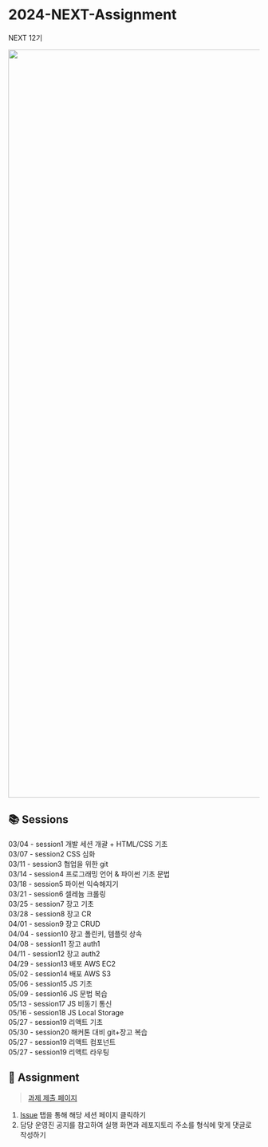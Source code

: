 # 2024-NEXT-Assignment

NEXT 12기

<p align="center" background="black">
<img width="1500" alt="Mask group" src="https://user-images.githubusercontent.com/55613446/223061736-ffce4c21-007c-4769-a4f9-ae9764b21cb3.png">
</p>

## 📚 Sessions

03/04 - session1 개발 세션 개괄 + HTML/CSS 기초
<br>
03/07 - session2 CSS 심화
<br>
03/11 - session3 협업을 위한 git
<br>
03/14 - session4 프로그래밍 언어 & 파이썬 기초 문법
<br>
03/18 - session5 파이썬 익숙해지기
<br>
03/21 - session6 셀레늄 크롤링
<br>
03/25 - session7 장고 기초
<br>
03/28 - session8 장고 CR
<br>
04/01 - session9 장고 CRUD
<br>
04/04 - session10 장고 폴린키, 템플릿 상속
<br>
04/08 - session11 장고 auth1
<br>
04/11 - session12 장고 auth2
<br>
04/29 - session13 배포 AWS EC2
<br>
05/02 - session14 배포 AWS S3
<br>
05/06 - session15 JS 기초
<br>
05/09 - session16 JS 문법 복습
<br>
05/13 - session17 JS 비동기 통신
<br>
05/16 - session18 JS Local Storage
<br>
05/27 - session19 리액트 기초
<br>
05/30 - session20 해커톤 대비 git+장고 복습
<br>
05/27 - session19 리액트 컴포넌트
<br>
05/27 - session19 리액트 라우팅

## 📑 Assignment

> [과제 제출 페이지](https://github.com/NEXT-LIKELION/2024-NEXT-Assignment/issues)

1. [Issue](https://github.com/NEXT-LIKELION/2024-NEXT-Assignment/issues) 탭을 통해 해당 세션 페이지 클릭하기
2. 담당 운영진 공지를 참고하여 실행 화면과 레포지토리 주소를 형식에 맞게 댓글로 작성하기
